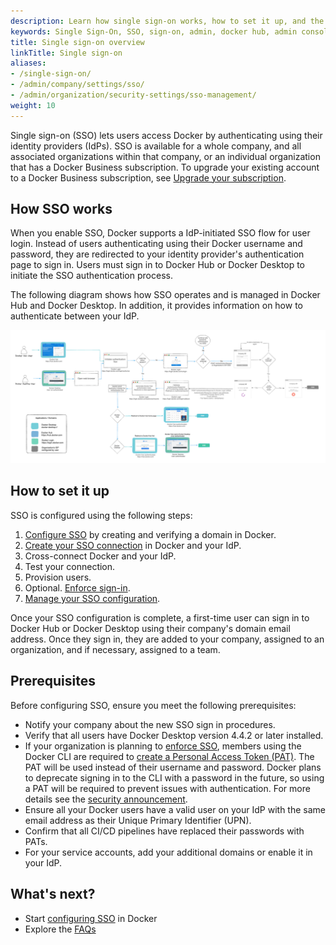 ```yaml
---
description: Learn how single sign-on works, how to set it up, and the required SSO attributes.
keywords: Single Sign-On, SSO, sign-on, admin, docker hub, admin console, security
title: Single sign-on overview
linkTitle: Single sign-on
aliases:
- /single-sign-on/
- /admin/company/settings/sso/
- /admin/organization/security-settings/sso-management/
weight: 10
---
```


Single sign-on (SSO) lets users access Docker by authenticating using their identity providers (IdPs). SSO is available for a whole company, and all associated organizations within that company, or an individual organization that has a Docker Business subscription. To upgrade your existing account to a Docker Business subscription, see [Upgrade your subscription](/subscription/upgrade/).

## How SSO works

When you enable SSO, Docker supports a IdP-initiated SSO flow for user login. Instead of users authenticating using their Docker username and password, they are redirected to your identity provider's authentication page to sign in. Users must sign in to Docker Hub or Docker Desktop to initiate the SSO authentication process.

The following diagram shows how SSO operates and is managed in Docker Hub and Docker Desktop. In addition, it provides information on how to authenticate between your IdP.

![SSO architecture](images/SSO.png)

## How to set it up

SSO is configured using the following steps:
1. [Configure SSO](../single-sign-on/configure.md) by creating and verifying a domain in Docker.
2. [Create your SSO connection](../single-sign-on/connect.md) in Docker and your IdP.
3. Cross-connect Docker and your IdP.
4. Test your connection.
5. Provision users.
6. Optional. [Enforce sign-in](../enforce-sign-in/_index.md).
7. [Manage your SSO configuration](../single-sign-on/manage.md).

Once your SSO configuration is complete, a first-time user can sign in to Docker Hub or Docker Desktop using their company's domain email address. Once they sign in, they are added to your company, assigned to an organization, and if necessary, assigned to a team.

## Prerequisites

Before configuring SSO, ensure you meet the following prerequisites:
* Notify your company about the new SSO sign in procedures.
* Verify that all users have Docker Desktop version 4.4.2 or later installed.
* If your organization is planning to [enforce SSO](../enforce-sign-in/_index.md), members using the Docker CLI are required to [create a Personal Access Token (PAT)](/docker-hub/access-tokens/). The PAT will be used instead of their username and password. Docker plans to deprecate signing in to the CLI with a password in the future, so using a PAT will be required to prevent issues with authentication. For more details see the [security announcement](/security/security-announcements/#deprecation-of-password-logins-on-cli-when-sso-enforced).
* Ensure all your Docker users have a valid user on your IdP with the same email address as their Unique Primary Identifier (UPN).
* Confirm that all CI/CD pipelines have replaced their passwords with PATs.
* For your service accounts, add your additional domains or enable it in your IdP.

## What's next?

- Start [configuring SSO](../../for-admins/single-sign-on/configure.md) in Docker
- Explore the [FAQs](../../../security/faqs/single-sign-on/_index.md)
